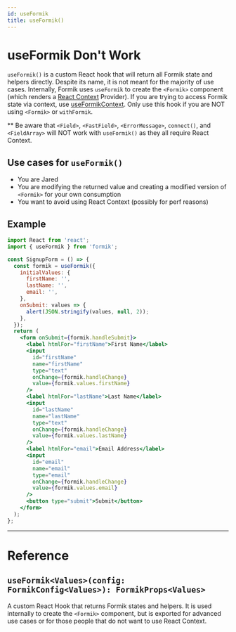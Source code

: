```yaml
---
id: useFormik
title: useFormik()
---
```


# useFormik Don't Work

`useFormik()` is a custom React hook that will return all Formik state and helpers directly. Despite its name, it is not meant for the majority of use cases. Internally, Formik uses `useFormik` to create the `<Formik>` component (which renders a [React Context](https://reactjs.org/docs/context.html) Provider). If you are trying to access Formik state via context, use [useFormikContext](useFormikContext). Only use this hook if you are NOT using `<Formik>` or `withFormik`.

\*\* Be aware that `<Field>`, `<FastField>`, `<ErrorMessage>`, `connect()`, and `<FieldArray>` will NOT work with `useFormik()` as they all require React Context.

## Use cases for `useFormik()`

- You are Jared
- You are modifying the returned value and creating a modified version of `<Formik>` for your own consumption
- You want to avoid using React Context (possibly for perf reasons)

## Example

```jsx
import React from 'react';
import { useFormik } from 'formik';

const SignupForm = () => {
  const formik = useFormik({
    initialValues: {
      firstName: '',
      lastName: '',
      email: '',
    },
    onSubmit: values => {
      alert(JSON.stringify(values, null, 2));
    },
  });
  return (
    <form onSubmit={formik.handleSubmit}>
      <label htmlFor="firstName">First Name</label>
      <input
        id="firstName"
        name="firstName"
        type="text"
        onChange={formik.handleChange}
        value={formik.values.firstName}
      />
      <label htmlFor="lastName">Last Name</label>
      <input
        id="lastName"
        name="lastName"
        type="text"
        onChange={formik.handleChange}
        value={formik.values.lastName}
      />
      <label htmlFor="email">Email Address</label>
      <input
        id="email"
        name="email"
        type="email"
        onChange={formik.handleChange}
        value={formik.values.email}
      />
      <button type="submit">Submit</button>
    </form>
  );
};
```

---

# Reference

## `useFormik<Values>(config: FormikConfig<Values>): FormikProps<Values>`

A custom React Hook that returns Formik states and helpers. It is used internally to create the `<Formik>` component, but is exported for advanced use cases or for those people that do not want to use React Context.
